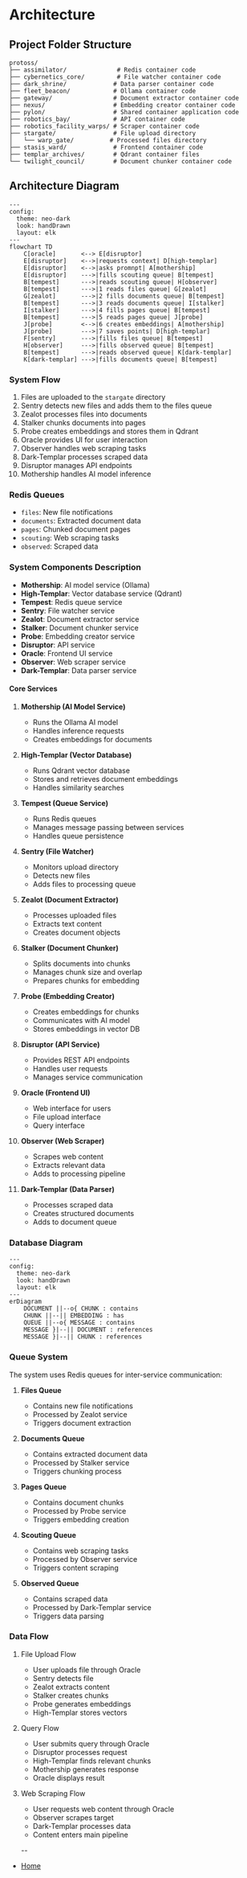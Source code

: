# Architecture

## Project Folder Structure
```
protoss/
├── assimilator/              # Redis container code
├── cybernetics_core/         # File watcher container code
├── dark_shrine/             # Data parser container code
├── fleet_beacon/            # Ollama container code
├── gateway/                 # Document extractor container code
├── nexus/                   # Embedding creator container code
├── pylon/                   # Shared container application code
├── robotics_bay/            # API container code
├── robotics_facility_warps/ # Scraper container code
├── stargate/                # File upload directory
│   └── warp_gate/          # Processed files directory
├── stasis_ward/             # Frontend container code
├── templar_archives/        # Qdrant container files
└── twilight_council/        # Document chunker container code
```

## Architecture Diagram
```mermaid
---
config:
  theme: neo-dark
  look: handDrawn
  layout: elk
---
flowchart TD
    C[oracle] 		<--> E[disruptor]
    E[disruptor] 	<-->|requests context| D[high-templar]
    E[disruptor] 	<-->|asks promnpt| A[mothership]
    E[disruptor] 	--->|fills scouting queue| B[tempest]
    B[tempest] 		--->|reads scouting queue| H[observer]
    B[tempest] 		--->|1 reads files queue| G[zealot]
    G[zealot] 		--->|2 fills documents queue| B[tempest]
    B[tempest] 		--->|3 reads documents queue| I[stalker]
    I[stalker] 		--->|4 fills pages queue| B[tempest]
    B[tempest] 		--->|5 reads pages queue| J[probe]
    J[probe] 		<-->|6 creates embeddings| A[mothership]
    J[probe] 		--->|7 saves points| D[high-templar]
    F[sentry] 		--->|fills files queue| B[tempest]
    H[observer] 	--->|fills observed queue| B[tempest]
    B[tempest] 		--->|reads observed queue| K[dark-templar]
    K[dark-templar] --->|fills documents queue| B[tempest]
```

### System Flow
1. Files are uploaded to the `stargate` directory
2. Sentry detects new files and adds them to the files queue
3. Zealot processes files into documents
4. Stalker chunks documents into pages
5. Probe creates embeddings and stores them in Qdrant
6. Oracle provides UI for user interaction
7. Observer handles web scraping tasks
8. Dark-Templar processes scraped data
9. Disruptor manages API endpoints
10. Mothership handles AI model inference

### Redis Queues
- `files`: New file notifications
- `documents`: Extracted document data
- `pages`: Chunked document pages
- `scouting`: Web scraping tasks
- `observed`: Scraped data

### System Components Description
- **Mothership**: AI model service (Ollama)
- **High-Templar**: Vector database service (Qdrant)
- **Tempest**: Redis queue service
- **Sentry**: File watcher service
- **Zealot**: Document extractor service
- **Stalker**: Document chunker service
- **Probe**: Embedding creator service
- **Disruptor**: API service
- **Oracle**: Frontend UI service
- **Observer**: Web scraper service
- **Dark-Templar**: Data parser service

#### Core Services
1. **Mothership (AI Model Service)**
   - Runs the Ollama AI model
   - Handles inference requests
   - Creates embeddings for documents

2. **High-Templar (Vector Database)**
   - Runs Qdrant vector database
   - Stores and retrieves document embeddings
   - Handles similarity searches

3. **Tempest (Queue Service)**
   - Runs Redis queues
   - Manages message passing between services
   - Handles queue persistence

4. **Sentry (File Watcher)**
   - Monitors upload directory
   - Detects new files
   - Adds files to processing queue

5. **Zealot (Document Extractor)**
   - Processes uploaded files
   - Extracts text content
   - Creates document objects

6. **Stalker (Document Chunker)**
   - Splits documents into chunks
   - Manages chunk size and overlap
   - Prepares chunks for embedding

7. **Probe (Embedding Creator)**
   - Creates embeddings for chunks
   - Communicates with AI model
   - Stores embeddings in vector DB

8. **Disruptor (API Service)**
   - Provides REST API endpoints
   - Handles user requests
   - Manages service communication

9. **Oracle (Frontend UI)**
   - Web interface for users
   - File upload interface
   - Query interface

10. **Observer (Web Scraper)**
    - Scrapes web content
    - Extracts relevant data
    - Adds to processing pipeline

11. **Dark-Templar (Data Parser)**
    - Processes scraped data
    - Creates structured documents
    - Adds to document queue

### Database Diagram
```mermaid
---
config:
  theme: neo-dark
  look: handDrawn
  layout: elk
---
erDiagram
    DOCUMENT ||--o{ CHUNK : contains
    CHUNK ||--|| EMBEDDING : has
    QUEUE ||--o{ MESSAGE : contains
    MESSAGE }|--|| DOCUMENT : references
    MESSAGE }|--|| CHUNK : references
```

### Queue System
The system uses Redis queues for inter-service communication:

1. **Files Queue**
   - Contains new file notifications
   - Processed by Zealot service
   - Triggers document extraction

2. **Documents Queue**
   - Contains extracted document data
   - Processed by Stalker service
   - Triggers chunking process

3. **Pages Queue**
   - Contains document chunks
   - Processed by Probe service
   - Triggers embedding creation

4. **Scouting Queue**
   - Contains web scraping tasks
   - Processed by Observer service
   - Triggers content scraping

5. **Observed Queue**
   - Contains scraped data
   - Processed by Dark-Templar service
   - Triggers data parsing

### Data Flow
1. File Upload Flow
   - User uploads file through Oracle
   - Sentry detects file
   - Zealot extracts content
   - Stalker creates chunks
   - Probe generates embeddings
   - High-Templar stores vectors

2. Query Flow
   - User submits query through Oracle
   - Disruptor processes request
   - High-Templar finds relevant chunks
   - Mothership generates response
   - Oracle displays result

3. Web Scraping Flow
   - User requests web content through Oracle
   - Observer scrapes target
   - Dark-Templar processes data
   - Content enters main pipeline 

   --
- [Home](../README.md)